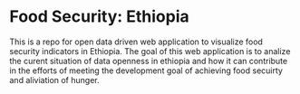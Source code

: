 # Food Security: Ethiopia
This is a repo for open data driven web application to visualize food security indicators in Ethiopia. 
The goal of this web application is to analize the curent situation of data openness in ethiopia and how it can contribute in the efforts of meeting the development goal of achieving food secuirty and aliviation of hunger.    
